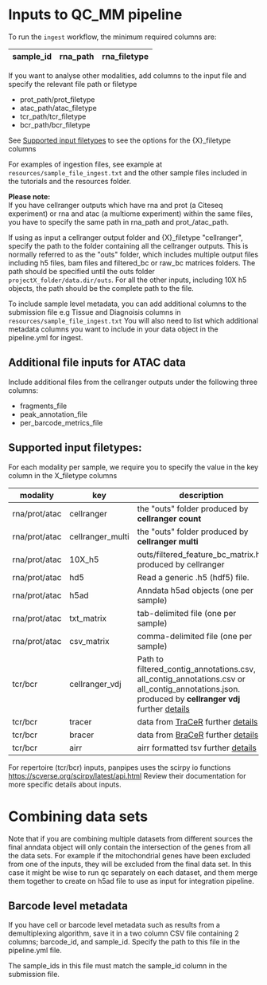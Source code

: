 
# Inputs to QC_MM pipeline

To run the `ingest` workflow, the minimum required columns are:

sample_id | rna_path | rna_filetype  
----------|----------|-------------

If you want to analyse other modalities, add columns to the input file and specify the relevant file path or filetype

- prot_path/prot_filetype
- atac_path/atac_filetype
- tcr_path/tcr_filetype
- bcr_path/bcr_filetype

See [Supported input filetypes](##Supported-input-filetypes) to see the options for the {X}_filetype columns

For examples of ingestion files, see example at `resources/sample_file_ingest.txt` and the other sample files included in the tutorials and the resources folder.

**Please note:**  
If you have cellranger outputs which have rna and prot (a Citeseq experiment) or rna and atac (a multiome experiment) within the same files, you have to specify the same path in rna_path and prot_/atac_path.

If using as input a cellranger output folder and {X}_filetype "cellranger", specify the path to the folder containing all the cellranger outputs. This is normally referred to as the "outs" folder, which includes multiple output files including h5 files, bam files and filtered_bc or raw_bc matrices folders. 
The path should be specified until the outs folder `projectX_folder/data.dir/outs`. 
For all the other inputs, including 10X h5 objects, the path should be the complete path to the file. 

To include sample level metadata, you can add additional columns to the submission file
e.g Tissue and Diagnoisis columns in `resources/sample_file_ingest.txt`
You will also need to list which additional metadata columns you want to include in your data object in the pipeline.yml for ingest.

## Additional file inputs for ATAC data

Include additional files from the cellranger outputs under the following three columns:
- fragments_file
- peak_annotation_file
- per_barcode_metrics_file

## Supported input filetypes:

For each modality per sample, we require you to specify the value in the key column in the X_filetype columns

modality    |key       |description
------------|----------|----------
rna/prot/atac|cellranger| the "outs" folder produced by **cellranger count**
rna/prot/atac|cellranger_multi| the "outs" folder produced by **cellranger multi**
rna/prot/atac|10X_h5   | outs/filtered_feature_bc_matrix.h5 produced by cellranger
rna/prot/atac|hd5 | Read a generic .h5 (hdf5) file.
rna/prot/atac|h5ad  | Anndata h5ad objects (one per sample)
rna/prot/atac|txt_matrix  | tab-delimited file (one per sample)
rna/prot/atac|csv_matrix  | comma-delimited file (one per sample)
tcr/bcr     |cellranger_vdj| Path to filtered_contig_annotations.csv, all_contig_annotations.csv or all_contig_annotations.json. produced by **cellranger vdj** further [details](https://scverse.org/scirpy/latest/generated/scirpy.io.read_10x_vdj.html)
tcr/bcr     |tracer| data from [TraCeR](https://github.com/Teichlab/tracer) further [details](https://scverse.org/scirpy/latest/generated/scirpy.io.read_tracer.html)
tcr/bcr     |bracer| data from [BraCeR](https://github.com/Teichlab/bracer) further [details](https://scverse.org/scirpy/latest/generated/scirpy.io.read_bracer.html)
tcr/bcr     |airr  | airr formatted tsv further [details](https://scverse.org/scirpy/latest/generated/scirpy.io.read_airr.html#scirpy.io.read_airr)

For repertoire (tcr/bcr) inputs, panpipes uses the scirpy io functions https://scverse.org/scirpy/latest/api.html 
Review their documentation for more specific details about inputs.

# Combining data sets

Note that if you are combining multiple datasets from different sources the final anndata object will only contain the intersection of the genes
from all the data sets. For example if the mitochondrial genes have been excluded from one of the inputs, they will be excluded from the final data set.
In this case it might be wise to run qc separately on each dataset, and them merge them together to create on h5ad file to use as input for
integration pipeline.

## Barcode level metadata

If you have cell or barcode level metadata such as results from a demultiplexing algorithm, save it in a two column CSV file containing 2 columns; barcode_id, and sample_id. Specify the path to this file in the pipeline.yml file.

The sample_ids in this file must match the sample_id column in the submission file.
